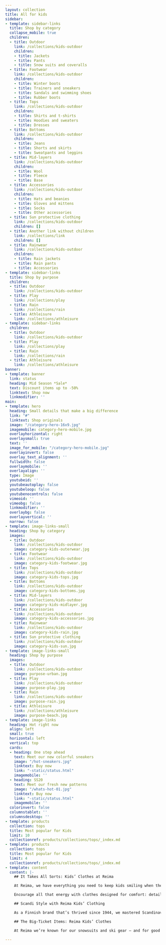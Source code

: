 ```yaml
---
layout: collection
title: All for kids
sidebar:
- template: sidebar-links
  title: Shop by category
  collapse_mobile: true
  children:
  - title: Outdoor
    link: /collections/kids-outdoor
    children:
    - title: Jackets
    - title: Pants
    - title: Snow suits and coveralls
  - title: Footwear
    link: /collections/kids-outdoor
    children:
    - title: Winter boots
    - title: Trainers and sneakers
    - title: Sandals and swimming shoes
    - title: Rubber boots
  - title: Tops
    link: /collections/kids-outdoor
    children:
    - title: Shirts and t-shirts
    - title: Hoodies and sweaters
    - title: Dresses
  - title: Bottoms
    link: /collections/kids-outdoor
    children:
    - title: Jeans
    - title: Shorts and skirts
    - title: Sweatpants and leggins
  - title: Mid-layers
    link: /collections/kids-outdoor
    children:
    - title: Wool
    - title: Fleece
    - title: Base
  - title: Accessories
    link: /collections/kids-outdoor
    children:
    - title: Hats and beanies
    - title: Gloves and mittens
    - title: Socks
    - title: Other accessories
  - title: Sun protective clothing
    link: /collections/kids-outdoor
    children: []
  - title: Another link without children
    link: /collections/link
    children: []
  - title: Rainwear
    link: /collections/kids-outdoor
    children:
    - title: Rain jackets
    - title: Rain pants
    - title: Accessories
- template: sidebar-links
  title: Shop by purpose
  children:
  - title: Outdoor
    link: /collections/kids-outdoor
  - title: Play
    link: /collections/play
  - title: Rain
    link: /collections/rain
  - title: Athleisure
    link: /collections/athleisure
- template: sidebar-links
  children:
  - title: Outdoor
    link: /collections/kids-outdoor
  - title: Play
    link: /collections/play
  - title: Rain
    link: /collections/rain
  - title: Athleisure
    link: /collections/athleisure
banner:
- template: banner
  link: status
  heading: Mid Season *Sale*
  text: Discount items up to -50%
  linktext: Shop now
  linkmodifier: ''
main:
- template: hero
  heading: Small details that make a big difference
  link: "#"
  linktext: Shop originals
  image: "/category-hero-16x9.jpg"
  imagemobile: category-hero-mobile.jpg
  overlayhorizontal: right
  overlaysmall: true
  text: ''
  image_for_mobile: "/category-hero-mobile.jpg"
  overlayinvert: false
  overlay_text_alignment: ''
  fullwidth: false
  overlaymobile: ''
  overlayalign: ''
  type: Image
  youtubeid: ''
  youtubeautoplay: false
  youtubeloop: false
  youtubenocontrols: false
  vimeoid: ''
  vimeobg: false
  linkmodifier: ''
  overlaybg: false
  overlayvertical: ''
  narrow: false
- template: image-links-small
  heading: Shop by category
  images:
  - title: Outdoor
    link: /collections/kids-outdoor
    image: category-kids-outerwear.jpg
  - title: Footwear
    link: /collections/kids-outdoor
    image: category-kids-footwear.jpg
  - title: Tops
    link: /collections/kids-outdoor
    image: category-kids-tops.jpg
  - title: Bottoms
    link: /collections/kids-outdoor
    image: category-kids-bottoms.jpg
  - title: Mid-layers
    link: /collections/kids-outdoor
    image: category-kids-midlayer.jpg
  - title: Accessories
    link: /collections/kids-outdoor
    image: category-kids-accessories.jpg
  - title: Rainwear
    link: /collections/kids-outdoor
    image: category-kids-rain.jpg
  - title: Sun protective clothing
    link: /collections/kids-outdoor
    image: category-kids-sun.jpg
- template: image-links-small
  heading: Shop by purpose
  images:
  - title: Outdoor
    link: /collections/kids-outdoor
    image: purpose-urban.jpg
  - title: Play
    link: /collections/kids-outdoor
    image: purpose-play.jpg
  - title: Rain
    link: /collections/kids-outdoor
    image: purpose-rain.jpg
  - title: Athleisure
    link: /collections/athleisure
    image: purpose-beach.jpg
- template: image-links
  heading: Hot right now
  align: left
  small: true
  horizontal: left
  vertical: top
  cards:
  - heading: One step ahead
    text: Meet our new colorful sneakers
    image: "/hot-sneakers.jpg"
    linktext: Buy now
    link: "-static/status.html"
    imagemobile: ''
  - heading: SS20
    text: Meet our fresh new patterns
    image: "/whats-hot-01.jpg"
    linktext: Buy now
    link: "-static/status.html"
    imagemobile: ''
  colorinvert: false
  columnstablet: ''
  columnsdesktop: ''
- template: products
  collection: tops
  title: Most popular for Kids
  limit: 10
  collectionref: products/collections/tops/_index.md
- template: products
  collection: tops
  title: Most popular for Kids
  limit: 4
  collectionref: products/collections/tops/_index.md
- template: content
  content: |-
    ## It Takes All Sorts: Kids’ Clothes at Reima

    At Reima, we have everything you need to keep kids smiling when they’re embracing the great outdoors. From lightweight mid-layers to waterproof jackets, we’re a one-stop shop for active childrenswear.

    Encourage all that energy with clothes designed for comfort: details on our pieces include flat-lock seams to minimise chafing and baby clothing with padded bottoms for babies who love to wriggle around in the snow.

    ## Scandi Style with Reima Kids’ Clothing

    As a Finnish brand that’s thrived since 1944, we mastered Scandinavian design a long time ago. Nowadays, we focus on creating boys and girls’ clothes in joyful colours and prints. For the latest season, our kids’ outfits are just as fun and fashionable as always. Check out our collections for a rainbow of shades, as well as colour-popping patterns and prints, whether your shopping for older girls or searching for baby girl clothes.

    ## The Big-Ticket Items: Reima Kids’ Clothes

    At Reima we’re known for our snowsuits and ski gear – and for good reason. Ever since we first started turning tough military clothing into weather-defying kids’ products, we’ve continuously built on our collections, improving items with the use of high-tech materials and handy features. We even developed the Reimatec line, which thrives in temperatures as low as -20 degrees Celsius so kids can play outside even in Baltic breezes.

---
```

